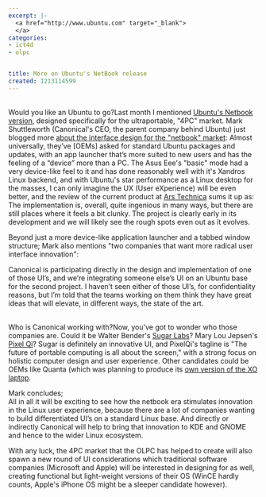 ```yaml
---
excerpt: |-
  <a href="http://www.ubuntu.com" target="_blank">
  </a>
categories:
- ict4d
- olpc


title: More on Ubuntu's NetBook release
created: 1213114599
---
```

<a href="http://www.ubuntu.com" target="_blank">
</a><br />Would you like an Ubuntu to go?Last month I mentioned <a href="http://www.joncamfield.com/blog/2008/05/ultraportable_ubuntu.html">Ubuntu's Netbook version</a>, designed specifically for the ultraportable, "4PC" market.  Mark Shuttleworth (Canonical's CEO, the parent company behind Ubuntu) just blogged more <a href="http://www.markshuttleworth.com/archives/151">about the interface design for the "netbook" market</a>:
Almost universally, they’ve [OEMs] asked for standard Ubuntu packages and updates, with an app launcher that’s more suited to new users and has the feeling of a “device” more than a PC.
The Asus Eee's "basic" mode had a very device-like feel to it and has done reasonably well with it's Xandros Linux backend, and with Ubuntu's star performance as a Linux desktop for the masses, I can only imagine the UX (User eXperience) will be even better, and the review of the current product at <a href="http://arstechnica.com/news.ars/post/20080604-hands-on-with-the-ubuntu-netbook-remix.html">Ars Technica</a> sums it up as: The implementation is, overall, quite ingenious in many ways, but there are still places where it feels a bit clunky. The project is clearly early in its development and we will likely see the rough spots even out as it evolves.

<p>Beyond just a more device-like application launcher and a tabbed window structure; Mark also mentions "two companies that want more radical user interface innovation":</p>

Canonical is participating directly in the design and implementation of one of those UI’s, and we’re integrating someone else’s UI on an Ubuntu base for the second project. I haven’t seen either of those UI’s, for confidentiality reasons, but I’m told that the teams working on them think they have great ideas that will elevate, in different ways, the state of the art. 

<a href="http://www.markshuttleworth.com" target="_blank">
</a><br />Who is Canonical working with?Now, you've got to wonder who those companies are.  Could it be Walter Bender's <a href="http://wiki.sugarlabs.org/go/Main_Page">Sugar Labs</a>?  Mary Lou Jepsen's <a href="http://www.pixelqi.com/">Pixel Qi</a>?  Sugar is definitely an innovative UI, and PixelQi's tagline is "The future of portable computing is all about the screen," with a strong focus on holistic computer design and user experience.  Other candidates could be OEMs like Quanta (which was planning to produce its <a href="http://www.olpcnews.com/countries/usa/quanta_sell_xo_laptops_olpc.html">own version of the XO laptop</a>.

<p>Mark concludes;<br />
All in all it will be exciting to see how the netbook era stimulates innovation in the Linux user experience, because there are a lot of companies wanting to build differentiated UI’s on a standard Linux base. And directly or indirectly Canonical will help to bring that innovation to KDE and GNOME and hence to the wider Linux ecosystem.</p>

<p>With any luck, the 4PC market that the OLPC has helped to create will also spawn a new round of UI considerations which traditional software companies (Microsoft and Apple) will be interested in designing for as well, creating functional but light-weight versions of their OS (WinCE hardly counts, Apple's iPhone OS might be a sleeper candidate however).</p>
